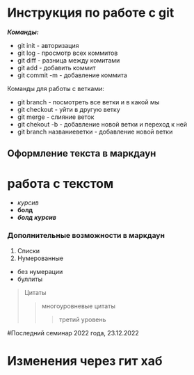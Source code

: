 # Инструкция по работе с git 

***Команды:*** 
- git init - авторизация 
- git log - просмотр всех коммитов 
- git diff - разница между комитами 
- git add - добавить коммит 
- git commit -m - добавление коммита 

Команды для работы с ветками: 
- git branch - посмотреть все ветки и в какой мы 
- git checkout - уйти в другую ветку 
- git merge - слияние веток 
- git chekout -b - добавление новой ветки и переход к ней 
- git branch названиеветки - добавление новой ветки 

## Оформление текста в маркдаун 
# работа с текстом
- *курсив*
- **болд**
- ***болд курсив***

### Дополнительные возможности в маркдаун 
1. Списки 
2. Нумерованные 
- без нумерации 
- буллиты 
> Цитаты 
>> многоуровневые цитаты 
>>> третий уровень 

#Последний семинар 2022 года, 23.12.2022
# Изменения через гит хаб
